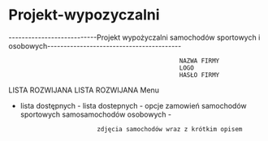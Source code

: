 # Projekt-wypozyczalni
---------------------------Projekt wypożyczalni samochodów sportowych i osobowych-----------------------------------------

                                                   NAZWA FIRMY
                                                   LOGO
                                                   HASŁO FIRMY
                                                  
   LISTA ROZWIJANA                LISTA ROZWIJANA             Menu 
   - lista dostępnych          - lista dostepnych              - opcje zamowień
    samochodów sportowych    samosamochodów osobowych          - 
   
                              
                              zdjęcia samochodów wraz z krótkim opisem 
                              
                              
                              
   

























